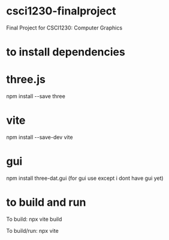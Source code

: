 # csci1230-finalproject
Final Project for CSCI1230: Computer Graphics


# to install dependencies

# three.js
npm install --save three

# vite
npm install --save-dev vite

# gui
npm install three-dat.gui (for gui use except i dont have gui yet)

# to build and run
To build: 
npx vite build

To build/run:
npx vite

